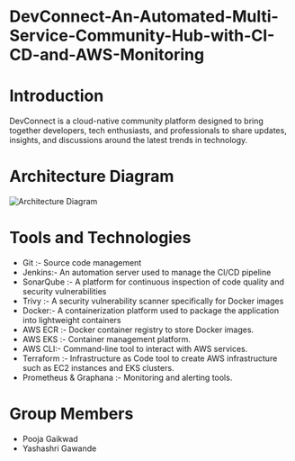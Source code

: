 # DevConnect-An-Automated-Multi-Service-Community-Hub-with-CI-CD-and-AWS-Monitoring


# Introduction

DevConnect is a cloud-native community platform designed to bring together developers, tech enthusiasts, and professionals to share updates, insights, and discussions around the latest trends in technology.   

# Architecture Diagram

![Architecture Diagram](https://github.com/user-attachments/assets/c2ea85a3-aa41-4a39-894c-4cfe5595d76e)


# Tools and Technologies 

- Git :- Source code management
- Jenkins:- An automation server used to manage the CI/CD pipeline
- SonarQube :- A platform for continuous inspection of code quality and security vulnerabilities
- Trivy :- A security vulnerability scanner specifically for Docker images
- Docker:- A containerization platform used to package the application into lightweight containers
- AWS ECR :- Docker container registry to store Docker images.
- AWS EKS :- Container management platform.
- AWS CLI:- Command-line tool to interact with AWS services.
- Terraform :- Infrastructure as Code tool to create AWS infrastructure such as EC2 instances and EKS clusters.
- Prometheus & Graphana :- Monitoring and alerting tools.
  


# Group Members 
- Pooja Gaikwad
- Yashashri Gawande
